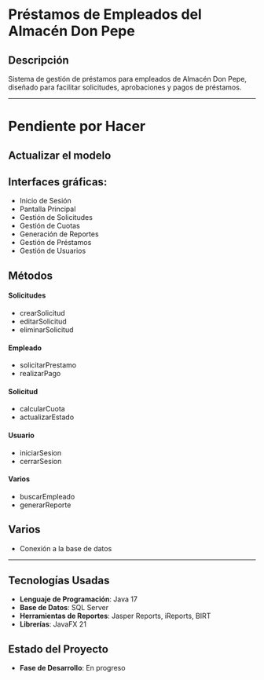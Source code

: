 # Préstamos de Empleados del Almacén Don Pepe

## Descripción

Sistema de gestión de préstamos para empleados de Almacén Don Pepe, diseñado para facilitar solicitudes, aprobaciones y pagos de préstamos.


------------


# Pendiente por Hacer

## Actualizar el modelo

## Interfaces gráficas:
- Inicio de Sesión
- Pantalla Principal
- Gestión de Solicitudes
- Gestión de Cuotas
- Generación de Reportes
- Gestión de Préstamos
- Gestión de Usuarios

## Métodos 

#### Solicitudes
- crearSolicitud
- editarSolicitud
- eliminarSolicitud

#### Empleado
- solicitarPrestamo
- realizarPago

#### Solicitud
- calcularCuota
- actualizarEstado

#### Usuario
- iniciarSesion
- cerrarSesion

#### Varios
- buscarEmpleado
- generarReporte

## Varios
- Conexión a la base de datos

------------

## Tecnologías Usadas

- **Lenguaje de Programación**: Java 17
- **Base de Datos**: SQL Server
- **Herramientas de Reportes**: Jasper Reports, iReports, BIRT
- **Librerías**: JavaFX 21

## Estado del Proyecto

- **Fase de Desarrollo**: En progreso
